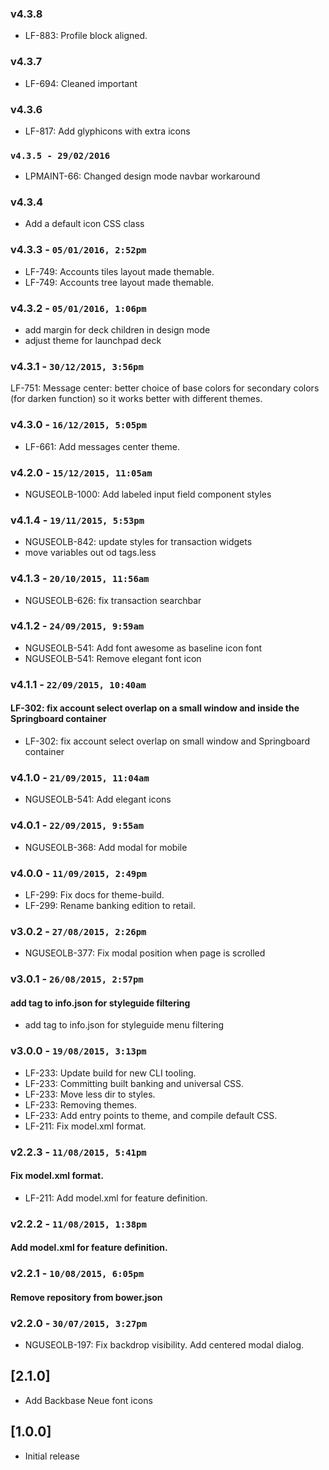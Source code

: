 ### v4.3.8
* LF-883: Profile block aligned.

### v4.3.7
* LF-694: Cleaned important

### v4.3.6
* LF-817: Add glyphicons with extra icons

### `v4.3.5 - 29/02/2016`
* LPMAINT-66: Changed design mode navbar workaround

### v4.3.4
- Add a default icon CSS class

### v4.3.3 - `05/01/2016, 2:52pm`
* LF-749: Accounts tiles layout made themable.
* LF-749: Accounts tree layout made themable.

### v4.3.2 - `05/01/2016, 1:06pm`
* add margin for deck children in design mode
* adjust theme for launchpad deck

### v4.3.1 - `30/12/2015, 3:56pm`
LF-751: Message center: better choice of base colors for secondary colors (for darken function) so it works better with different themes.

### v4.3.0 - `16/12/2015, 5:05pm`
* LF-661: Add messages center theme.

### v4.2.0 - `15/12/2015, 11:05am`
* NGUSEOLB-1000: Add labeled input field component styles

### v4.1.4 - `19/11/2015, 5:53pm`
* NGUSEOLB-842: update styles for transaction widgets
* move variables out od tags.less

### v4.1.3 - `20/10/2015, 11:56am`
* NGUSEOLB-626: fix transaction searchbar

### v4.1.2 - `24/09/2015, 9:59am`
* NGUSEOLB-541: Add font awesome as baseline icon font
* NGUSEOLB-541: Remove elegant font icon

### v4.1.1 - `22/09/2015, 10:40am`
#### LF-302: fix account select overlap on a small window and inside the Springboard container
* LF-302: fix account select overlap on small window and Springboard container

### v4.1.0 - `21/09/2015, 11:04am`
* NGUSEOLB-541: Add elegant icons

### v4.0.1 - `22/09/2015, 9:55am`
* NGUSEOLB-368: Add modal for mobile

### v4.0.0 - `11/09/2015, 2:49pm`
* LF-299: Fix docs for theme-build.
* LF-299: Rename banking edition to retail.

### v3.0.2 - `27/08/2015, 2:26pm`
* NGUSEOLB-377: Fix modal position when page is scrolled


### v3.0.1 - `26/08/2015, 2:57pm`
#### add tag to info.json for styleguide filtering
* add tag to info.json for styleguide menu filtering


### v3.0.0 - `19/08/2015, 3:13pm`
* LF-233: Update build for new CLI tooling.
* LF-233: Committing built banking and universal CSS.
* LF-233: Move less dir to styles.
* LF-233: Removing themes.
* LF-233: Add entry points to theme, and compile default CSS.
* LF-211: Fix model.xml format.


### v2.2.3 - `11/08/2015, 5:41pm`
#### Fix model.xml format.
* LF-211: Add model.xml for feature definition.


### v2.2.2 - `11/08/2015, 1:38pm`
#### Add model.xml for feature definition.


### v2.2.1 - `10/08/2015, 6:05pm`
#### Remove repository from bower.json


### v2.2.0 - `30/07/2015, 3:27pm`
* NGUSEOLB-197: Fix backdrop visibility. Add centered modal dialog.


## [2.1.0]
 - Add Backbase Neue font icons

## [1.0.0]
 - Initial release
